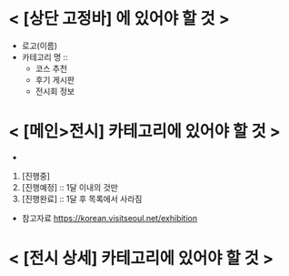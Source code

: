 # < [상단 고정바] 에 있어야 할 것 >
- 로고(이름)
- 카테고리 명 ::
    - 코스 추천
    - 후기 게시판
    - 전시회 정보
    

# < [메인>전시] 카테고리에 있어야 할 것 >
- 
1. [진행중]
2. [진행예정] :: 1달 이내의 것만 
3. [진행완료] :: 1달 후 목록에서 사라짐

- 참고자료
https://korean.visitseoul.net/exhibition

# < [전시 상세] 카테고리에 있어야 할 것 >
